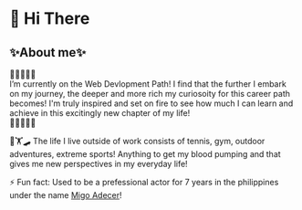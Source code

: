 <h1>👋 Hi There</h1>
<h2>✨About me✨</h2>
<p> 📓📕📗📘📙<br>I’m currently on the Web Devlopment Path! I find that the further I embark on my journey, the deeper and more rich my curiosoity for this career path becomes! 
  I'm truly inspired and set on fire to see how much I can learn and achieve in this excitingly new chapter of my life!<br>📙📘📗📕📓</p>   
<p>🎾🏋️🛹 The life I live outside of work consists of tennis, gym, outdoor adventures, extreme sports! Anything to get my blood pumping and that gives me new perspectives in my everyday life!</p>

<p>⚡ Fun fact: Used to be a prefessional actor for 7 years in the philippines under the name <a href="https://www.gmanetwork.com/entertainment/celebritylife/news/18769/where-is-migo-adecer-now/photo">Migo Adecer</a>!</p>

